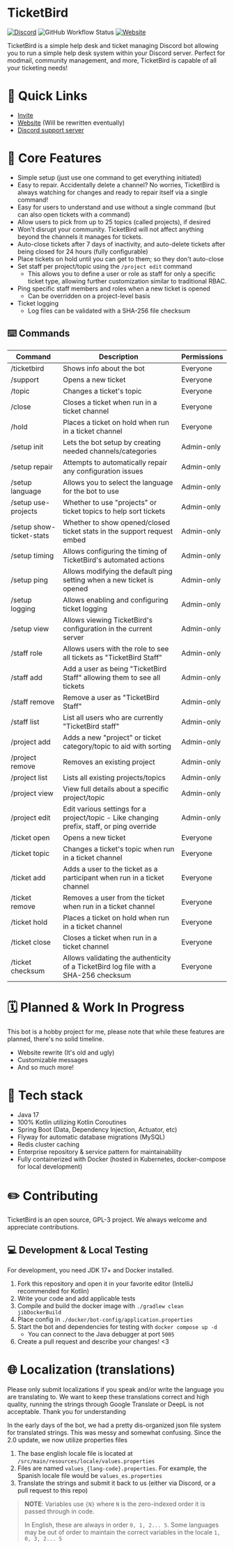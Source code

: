 # TicketBird
[![Discord](https://img.shields.io/discord/375357265198317579?label=DreamExposure&style=flat-square)](https://discord.gg/2TFqyuy)
![GitHub Workflow Status](https://img.shields.io/github/actions/workflow/status/DreamExposure/TicketBird-Discord-Bot/gradle.yml?label=Build&style=flat-square)
[![Website](https://img.shields.io/website?down_color=red&down_message=offline&label=Status&style=flat-square&up_message=online&url=https%3A%2F%2Fticketbird.dreamexposure.org)](https://ticketbird.dreamexposure.org)

TicketBird is a simple help desk and ticket managing Discord bot allowing you to run a simple help desk system within your Discord server. 
Perfect for modmail, community management, and more, TicketBird is capable of all your ticketing needs!

# 🔗 Quick Links
- [Invite](https://discord.com/oauth2/authorize?client_id=456140067220750336&permissions=395405945880&scope=bot+applications.commands)
- [Website](https://ticketbird.dreamexposure.org) (Will be rewritten eventually)
- [Discord support server](https://discord.gg/2TFqyuy)

# 💎 Core Features
- Simple setup (just use one command to get everything initiated)
- Easy to repair. Accidentally delete a channel? No worries, TicketBird is always watching for changes and ready to repair itself via a single command!
- Easy for users to understand and use without a single command (but can also open tickets with a command)
- Allow users to pick from up to 25 topics (called projects), if desired
- Won't disrupt your community. TicketBird will not affect anything beyond the channels it manages for tickets.
- Auto-close tickets after 7 days of inactivity, and auto-delete tickets after being closed for 24 hours (fully configurable)
- Place tickets on hold until you can get to them; so they don't auto-close
- Set staff per project/topic using the `/project edit` command
  - This allows you to define a user or role as staff for only a specific ticket type, allowing further customization similar to traditional RBAC.
- Ping specific staff members and roles when a new ticket is opened
  - Can be overridden on a project-level basis
- Ticket logging
  - Log files can be validated with a SHA-256 file checksum

## ⌨️ Commands
| Command                  | Description                                                                               | Permissions |
|--------------------------|-------------------------------------------------------------------------------------------|-------------|
| /ticketbird              | Shows info about the bot                                                                  | Everyone    |
| /support                 | Opens a new ticket                                                                        | Everyone    |
| /topic                   | Changes a ticket's topic                                                                  | Everyone    |
| /close                   | Closes a ticket when run in a ticket channel                                              | Everyone    |
| /hold                    | Places a ticket on hold when run in a ticket channel                                      | Everyone    |
| /setup init              | Lets the bot setup by creating needed channels/categories                                 | Admin-only  |
| /setup repair            | Attempts to automatically repair any configuration issues                                 | Admin-only  |
| /setup language          | Allows you to select the language for the bot to use                                      | Admin-only  |
| /setup use-projects      | Whether to use "projects" or ticket topics to help sort tickets                           | Admin-only  |
| /setup show-ticket-stats | Whether to show opened/closed ticket stats in the support request embed                   | Admin-only  |
| /setup timing            | Allows configuring the timing of TicketBird's automated actions                           | Admin-only  |
| /setup ping              | Allows modifying the default ping setting when a new ticket is opened                     | Admin-only  |
| /setup logging           | Allows enabling and configuring ticket logging                                            | Admin-only  |
| /setup view              | Allows viewing TicketBird's configuration in the current server                           | Admin-only  |
| /staff role              | Allows users with the role to see all tickets as "TicketBird Staff"                       | Admin-only  |
| /staff add               | Add a user as being "TicketBird Staff" allowing them to see all tickets                   | Admin-only  |
| /staff remove            | Remove a user as "TicketBird Staff"                                                       | Admin-only  |
| /staff list              | List all users who are currently "TicketBird staff"                                       | Admin-only  |
| /project add             | Adds a new "project" or ticket category/topic to aid with sorting                         | Admin-only  |
| /project remove          | Removes an existing project                                                               | Admin-only  |
| /project list            | Lists all existing projects/topics                                                        | Admin-only  |
| /project view            | View full details about a specific project/topic                                          | Admin-only  |
| /project edit            | Edit various settings for a project/topic - Like changing prefix, staff, or ping override | Admin-only  |
| /ticket open             | Opens a new ticket                                                                        | Everyone    | 
| /ticket topic            | Changes a ticket's topic when run in a ticket channel                                     | Everyone    |
| /ticket add              | Adds a user to the ticket as a participant when run in a ticket channel                   | Everyone    |
| /ticket remove           | Removes a user from the ticket when run in a ticket channel                               | Everyone    |
| /ticket hold             | Places a ticket on hold when run in a ticket channel                                      | Everyone    |
| /ticket close            | Closes a ticket when run in a ticket channel                                              | Everyone    |
| /ticket checksum         | Allows validating the authenticity of a TicketBird log file with a SHA-256 checksum       | Everyone    |

# 🗓️ Planned & Work In Progress
This bot is a hobby project for me, please note that while these features are planned, there's no solid timeline.
- Website rewrite (It's old and ugly)
- Customizable messages
- And so much more!

# 🧰 Tech stack
- Java 17
- 100% Kotlin utilizing Kotlin Coroutines
- Spring Boot (Data, Dependency Injection, Actuator, etc)
- Flyway for automatic database migrations (MySQL)
- Redis cluster caching
- Enterprise repository & service pattern for maintainability
- Fully containerized with Docker (hosted in Kubernetes, docker-compose for local development)

# ✏️ Contributing
TicketBird is an open source, GPL-3 project. We always welcome and appreciate contributions.

## 💻 Development & Local Testing
For development, you need JDK 17+ and Docker installed.

1. Fork this repository and open it in your favorite editor (IntelliJ recommended for Kotlin)
2. Write your code and add applicable tests
3. Compile and build the docker image with `./gradlew clean jibDockerBuild`
4. Place config in `./docker/bot-config/application.properties`
5. Start the bot and dependencies for testing with `docker compose up -d`
   - You can connect to the Java debugger at port `5005`
6. Create a pull request and describe your changes! <3

# 🌐 Localization (translations)
Please only submit localizations if you speak and/or write the language you are translating to.
We want to keep these translations correct and high quality, running the strings through Google Translate or DeepL is not acceptable.
Thank you for understanding

In the early days of the bot, we had a pretty dis-organized json file system for translated strings.
This was messy and somewhat confusing. Since the 2.0 update, we now utilize properties files

1. The base english locale file is located at `/src/main/resources/locale/values.properties`
2. Files are named `values_{lang-code}.properties`. For example, the Spanish locale file would be `values_es.properties`
3. Translate the strings and submit it back to us (either via Discord, or a pull request to this repo)

> **NOTE**: Variables use `{N}` where `N` is the zero-indexed order it is passed through in code.
> 
> In English, these are always in order `0, 1, 2... 5`. Some languages may be out of order to maintain the correct variables in the locale `1, 0, 3, 2... 5`

